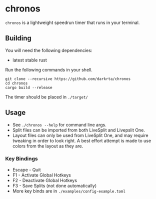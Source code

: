 # chronos

`chronos` is a lightweight speedrun timer that runs in your terminal.

## Building

You will need the following dependencies:

* latest stable rust

Run the following commands in your shell.

```
git clone --recursive https://github.com/darkrta/chronos
cd chronos
cargo build --release
```

The timer should be placed in `./target/`

## Usage

* See `./chronos --help` for command line args.
* Split files can be imported from both LiveSplit and Livepslit One.
* Layout files can only be used from LiveSplit One, and may require tweaking in
  order to look right. A best effort attempt is made to use colors from the
  layout as they are.

### Key Bindings
* Escape - Quit
* F1 - Activate Global Hotkeys
* F2 - Deactivate Global Hotkeys
* F3 - Save Splits (not done automatically)
* More key binds are in `./examples/config-example.toml`

